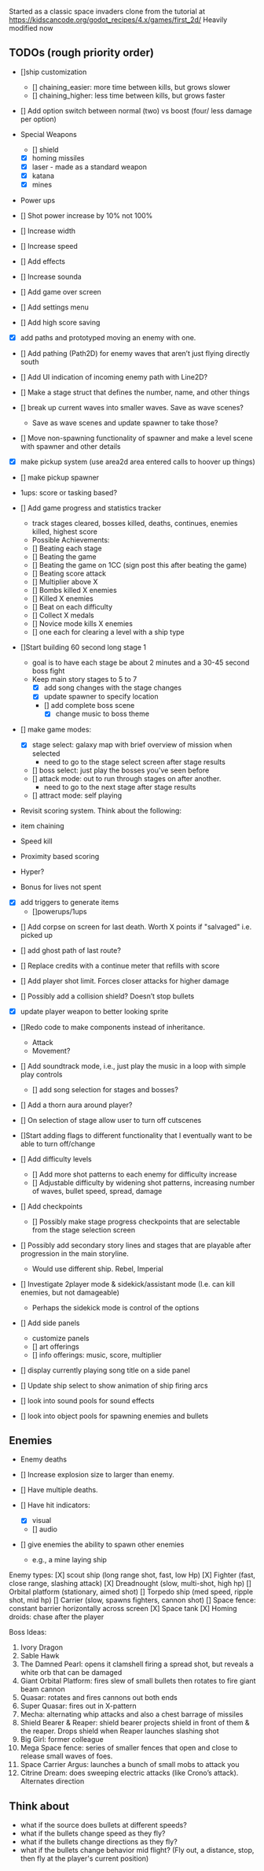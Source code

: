Started as a classic space invaders clone from the tutorial  at https://kidscancode.org/godot_recipes/4.x/games/first_2d/
Heavily modified now

TODOs (rough priority order)
-----
- []ship customization
   - [] chaining_easier: more time between kills, but grows slower
   - [] chaining_higher: less time between kills, but grows faster

- [] Add option switch between normal (two) vs boost (four/ less damage per option)

- Special Weapons
  - [] shield
  - [x] homing missiles
  - [x] laser - made as a standard weapon
  - [x] katana
  - [x] mines
 
- Power ups
- [] Shot power increase by 10% not 100%
- [] Increase width
- [] Increase speed
- [] Add effects
- [] Increase sounda

- [] Add game over screen
- [\] Add settings menu
- [\] Add high score saving

- [x] add paths and prototyped moving an enemy with one. 
- [] Add pathing (Path2D) for enemy waves that aren’t just flying directly south 
- [] Add UI indication of incoming enemy path with Line2D?

- [] Make a stage struct that defines the number, name, and other things

- [] break up current waves into smaller waves. Save as wave scenes? 
    - Save as wave scenes and update spawner to take those?

- [] Move non-spawning functionality of spawner and make a level scene with spawner and other details
- [x] make pickup system (use area2d area entered calls to hoover up things)
- [] make pickup spawner
- 1ups: score or tasking based?

- [] Add game progress and statistics tracker
  - track stages cleared, bosses killed, deaths, continues, enemies killed, highest score
  - Possible Achievements: 
  - [] Beating each stage
  - [] Beating the game
  - [] Beating the game on 1CC (sign post this after beating the game)
  - [] Beating score attack
  - [] Multiplier above X
  - [] Bombs killed X enemies
  - [] Killed X enemies
  - [] Beat on each difficulty
  - [] Collect X medals
  - [] Novice mode kills X enemies
  - [] one each for clearing a level with a ship type

- []Start building 60 second long stage 1
  - goal is to have each stage be about 2 minutes and a 30-45 second boss fight
  - Keep main story stages to 5 to 7 
    - [x] add song changes with the stage changes
    - [X] update spawner to specify location
    - [] add complete boss scene 
      - [x] change music to boss theme

- [] make game modes: 
   - [x] stage select: galaxy map with brief overview of mission when selected
     - need to go to the stage select screen after stage results
   - [] boss select: just play the bosses you've seen before
   - [] attack mode: out to run through stages on after another.
     - need to go to the next stage after stage results
   - [] attract mode: self playing 

- Revisit scoring system. Think about the following:
 - item chaining 
 - Speed kill
 - Proximity based scoring
 - Hyper?
 - Bonus for lives not spent 
- [x] add triggers to generate items
  - []powerups/1ups
- [] Add corpse on screen for last death. Worth X points if "salvaged" i.e. picked up
- [] add ghost path of last route?

- [\] Replace credits with a continue meter that refills with score
- [] Add player shot limit. Forces closer attacks for higher damage
- [] Possibly add a collision shield? Doesn’t stop bullets
- [x] update player weapon to better looking sprite

- []Redo code to make components instead of inheritance.
    - Attack
    - Movement?

- [] Add soundtrack mode, i.e., just play the music in a loop with simple play controls
  - [] add song selection for stages and bosses?
- [] Add a thorn aura around player?
- [] On selection of stage allow user to turn off cutscenes 

- []Start adding flags to different functionality that I eventually want to be able to turn off/change

- [] Add difficulty levels
   - [] Add more shot patterns to each enemy for difficulty increase
   - [] Adjustable difficulty by widening shot patterns, increasing number of waves, bullet speed, spread, damage

- [] Add checkpoints 
  - [] Possibly make stage progress checkpoints that are selectable from the stage selection screen

- [] Possibly add secondary story lines and stages that are playable after progression in the main storyline. 
   - Would use different ship. Rebel, Imperial

- [] Investigate 2player mode & sidekick/assistant mode (I.e. can kill enemies, but not damageable)
  - Perhaps the sidekick mode is control of the options

- [] Add side panels
  - customize panels
  - [] art offerings
  - [] info offerings: music, score, multiplier
- [] display currently playing song title on a side panel

- [] Update ship select to show animation of ship firing arcs

- [] look into sound pools for sound effects
- [] look into object pools for spawning enemies and bullets


## Enemies
- Enemy deaths
- [] Increase explosion size to larger than enemy. 
- [] Have multiple deaths. 
- [] Have hit indicators: 
  - [x] visual
  - [] audio

- [] give enemies the ability to spawn other enemies
  - e.g., a mine laying ship

Enemy types:
[X] scout ship (long range shot, fast, low Hp)
[X] Fighter (fast, close range, slashing attack)
[X] Dreadnought (slow, multi-shot, high hp)
[] Orbital platform (stationary, aimed shot)
[] Torpedo ship (med speed, ripple shot, mid hp)
[] Carrier (slow, spawns fighters, cannon shot)
[] Space fence: constant barrier horizontally across screen
[X] Space tank
[X] Homing droids: chase after the player

Boss Ideas:
1. Ivory Dragon
2. Sable Hawk
3. The Damned Pearl: opens it clamshell firing a spread shot, but reveals a white orb that can be damaged
4. Giant Orbital Platform: fires slew of small bullets then rotates to fire giant beam cannon
5. Quasar: rotates and fires cannons out both ends
6. Super Quasar: fires out in X-pattern
7. Mecha: alternating whip attacks and also a chest barrage of missiles
8. Shield Bearer & Reaper: shield bearer projects shield in front of them & the reaper. Drops shield when Reaper launches slashing shot
9. Big Girl: former colleague
10. Mega Space fence: series of smaller fences that open and close to release small waves of foes.
11. Space Carrier Argus: launches a bunch of small mobs to attack you
12. Citrine Dream: does sweeping electric attacks (like Crono’s attack). Alternates direction

## Think about
* what if the source does bullets at different speeds?
* what if the bullets change speed as they fly?
* what if the bullets change directions as they fly?
* what if the bullets change behavior mid flight? (Fly out, a distance, stop, then fly at the player's current position)
